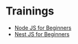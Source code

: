 # Trainings

- [Node JS for Beginners](https://github.com/NeoSOFT-Technologies/rest-node-nestjs/blob/main/wiki/docs/trainings/nodejs.md)
- [Nest JS for Beginners](https://github.com/NeoSOFT-Technologies/rest-node-nestjs/blob/main/wiki/docs/trainings/nestjs.md)